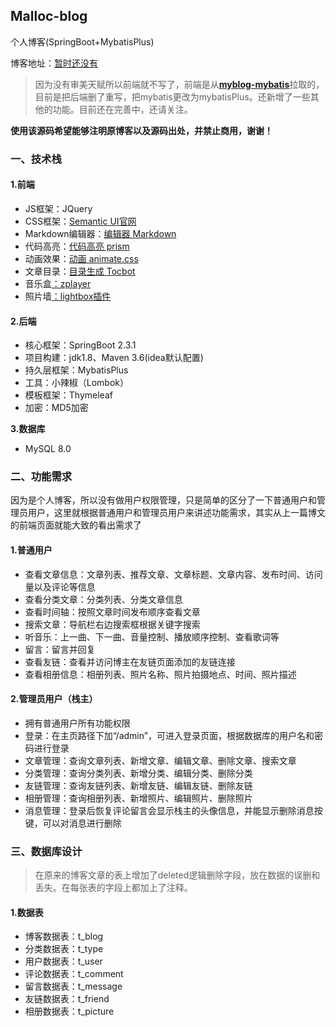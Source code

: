 ## Malloc-blog

个人博客(SpringBoot+MybatisPlus)

博客地址：[暂时还没有]()

> 因为没有审美天赋所以前端就不写了，前端是从[**myblog-mybatis**](https://github.com/oneStarLR/myblog-mybatis#myblog-mybaits)拉取的，目前是把后端删了重写，把mybatis更改为mybatisPlus。还新增了一些其他的功能。目前还在完善中，还请关注。

**使用该源码希望能够注明原博客以及源码出处，并禁止商用，谢谢！**

###  一、技术栈

#### **1.前端**

- JS框架：JQuery
- CSS框架：[Semantic UI官网](https://semantic-ui.com/)
- Markdown编辑器：[编辑器 Markdown](https://pandao.github.io/editor.md/)
- 代码高亮：[代码高亮 prism](https://github.com/PrismJS/prism)
- 动画效果：[动画 animate.css](https://daneden.github.io/animate.css/)
- 文章目录：[目录生成 Tocbot](https://tscanlin.github.io/tocbot/)
- 音乐盒[：zplayer](https://gitee.com/supperzh/zplayer)
- 照片墙[：lightbox插件](https://github.com/JavaScript-Kit/jkresponsivegallery)

#### **2.后端**

- 核心框架：SpringBoot 2.3.1
- 项目构建：jdk1.8、Maven 3.6(idea默认配置)
- 持久层框架：MybatisPlus
- 工具：小辣椒（Lombok）
- 模板框架：Thymeleaf
- 加密：MD5加密

**3.数据库**

- MySQL 8.0

### 二、功能需求

因为是个人博客，所以没有做用户权限管理，只是简单的区分了一下普通用户和管理员用户，这里就根据普通用户和管理员用户来讲述功能需求，其实从上一篇博文的前端页面就能大致的看出需求了

#### 1.普通用户

- 查看文章信息：文章列表、推荐文章、文章标题、文章内容、发布时间、访问量以及评论等信息
- 查看分类文章：分类列表、分类文章信息
- 查看时间轴：按照文章时间发布顺序查看文章
- 搜索文章：导航栏右边搜索框根据关键字搜索
- 听音乐：上一曲、下一曲、音量控制、播放顺序控制、查看歌词等
- 留言：留言并回复
- 查看友链：查看并访问博主在友链页面添加的友链连接
- 查看相册信息：相册列表、照片名称、照片拍摄地点、时间、照片描述

#### 2.管理员用户（栈主）

- 拥有普通用户所有功能权限
- 登录：在主页路径下加“/admin”，可进入登录页面，根据数据库的用户名和密码进行登录
- 文章管理：查询文章列表、新增文章、编辑文章、删除文章、搜索文章
- 分类管理：查询分类列表、新增分类、编辑分类、删除分类
- 友链管理：查询友链列表、新增友链、编辑友链、删除友链
- 相册管理：查询相册列表、新增照片、编辑照片、删除照片
- 消息管理：登录后恢复评论留言会显示栈主的头像信息，并能显示删除消息按键，可以对消息进行删除

### 三、数据库设计

> 在原来的博客文章的表上增加了deleted逻辑删除字段，放在数据的误删和丢失。在每张表的字段上都加上了注释。

#### 1.数据表

- 博客数据表：t_blog
- 分类数据表：t_type
- 用户数据表：t_user
- 评论数据表：t_comment
- 留言数据表：t_message
- 友链数据表：t_friend
- 相册数据表：t_picture